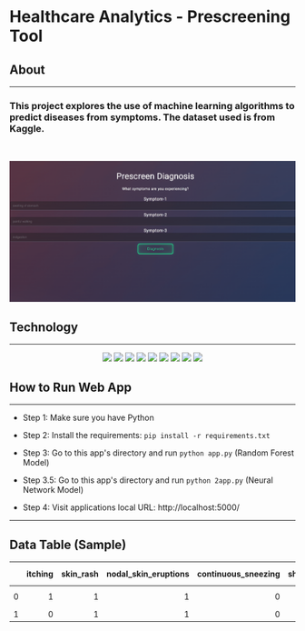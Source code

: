 <!-- README START -->
<!-- HEADER -->
# Healthcare Analytics - Prescreening Tool

## About

---

### This project explores the use of machine learning algorithms to predict diseases from symptoms. The dataset used is from Kaggle. 

<br>

![prescreenTool](images/PrescreenTool.gif)

<!--TECH/TOOLS -->

## Technology

---

<p align='center'>
<img src='https://img.shields.io/badge/Python-FFD43B?style=for-the-badge&logo=python&logoColor=blue'>
<img src='https://img.shields.io/badge/Pandas-2C2D72?style=for-the-badge&logo=pandas&logoColor=white'>
<img src='https://img.shields.io/badge/Numpy-777BB4?style=for-the-badge&logo=numpy&logoColor=white'> 
<img src='https://img.shields.io/badge/scikit_learn-F7931E?style=for-the-badge&logo=scikit-learn&logoColor=white'>  
<img src='https://img.shields.io/badge/Keras-D00000?style=for-the-badge&logo=Keras&logoColor=white'>  
<img src='https://img.shields.io/badge/Tableau-E97627?style=for-the-badge&logo=Tableau&logoColor=white'> 
<img src='https://img.shields.io/badge/Flask-000000?style=for-the-badge&logo=flask&logoColor=white'>  
<img src='https://img.shields.io/badge/HTML5-E34F26?style=for-the-badge&logo=html5&logoColor=white'>  
<img src='https://img.shields.io/badge/CSS3-1572B6?style=for-the-badge&logo=css3&logoColor=white'>   
 
 
 <!-- HOW TO RUN APPLICATION LOCALLY -->
 </br>
 
 ## How to Run Web App
 
 ---
- Step 1: Make sure you have Python

- Step 2: Install the requirements: `pip install -r requirements.txt`

- Step 3: Go to this app's directory and run `python app.py` (Random Forest Model)
- Step 3.5: Go to this app's directory and run `python 2app.py` (Neural Network Model)

- Step 4: Visit applications local URL: http://localhost:5000/

---
 
## Data Table (Sample) 
|      |   itching |   skin_rash |   nodal_skin_eruptions |   continuous_sneezing |   shivering |   chills |   joint_pain |   stomach_pain |   acidity |   ulcers_on_tongue |   muscle_wasting |   vomiting |   burning_micturition |   spotting_ urination |   fatigue |   weight_gain |   anxiety |   cold_hands_and_feets |   mood_swings |   weight_loss |   restlessness |   lethargy |   patches_in_throat |   irregular_sugar_level |   cough |   high_fever |   sunken_eyes |   breathlessness |   sweating |   dehydration |   indigestion |   headache |   yellowish_skin |   dark_urine |   nausea |   loss_of_appetite |   pain_behind_the_eyes |   back_pain |   constipation |   abdominal_pain |   diarrhoea |   mild_fever |   yellow_urine |   yellowing_of_eyes |   acute_liver_failure |   fluid_overload |   swelling_of_stomach |   swelled_lymph_nodes |   malaise |   blurred_and_distorted_vision |   phlegm |   throat_irritation |   redness_of_eyes |   sinus_pressure |   runny_nose |   congestion |   chest_pain |   weakness_in_limbs |   fast_heart_rate |   pain_during_bowel_movements |   pain_in_anal_region |   bloody_stool |   irritation_in_anus |   neck_pain |   dizziness |   cramps |   bruising |   obesity |   swollen_legs |   swollen_blood_vessels |   puffy_face_and_eyes |   enlarged_thyroid |   brittle_nails |   swollen_extremeties |   excessive_hunger |   extra_marital_contacts |   drying_and_tingling_lips |   slurred_speech |   knee_pain |   hip_joint_pain |   muscle_weakness |   stiff_neck |   swelling_joints |   movement_stiffness |   spinning_movements |   loss_of_balance |   unsteadiness |   weakness_of_one_body_side |   loss_of_smell |   bladder_discomfort |   foul_smell_of urine |   continuous_feel_of_urine |   passage_of_gases |   internal_itching |   toxic_look_(typhos) |   depression |   irritability |   muscle_pain |   altered_sensorium |   red_spots_over_body |   belly_pain |   abnormal_menstruation |   dischromic _patches |   watering_from_eyes |   increased_appetite |   polyuria |   family_history |   mucoid_sputum |   rusty_sputum |   lack_of_concentration |   visual_disturbances |   receiving_blood_transfusion |   receiving_unsterile_injections |   coma |   stomach_bleeding |   distention_of_abdomen |   history_of_alcohol_consumption |   fluid_overload.1 |   blood_in_sputum |   prominent_veins_on_calf |   palpitations |   painful_walking |   pus_filled_pimples |   blackheads |   scurring |   skin_peeling |   silver_like_dusting |   small_dents_in_nails |   inflammatory_nails |   blister |   red_sore_around_nose |   yellow_crust_ooze | prognosis                               |
|-----:|----------:|------------:|-----------------------:|----------------------:|------------:|---------:|-------------:|---------------:|----------:|-------------------:|-----------------:|-----------:|----------------------:|----------------------:|----------:|--------------:|----------:|-----------------------:|--------------:|--------------:|---------------:|-----------:|--------------------:|------------------------:|--------:|-------------:|--------------:|-----------------:|-----------:|--------------:|--------------:|-----------:|-----------------:|-------------:|---------:|-------------------:|-----------------------:|------------:|---------------:|-----------------:|------------:|-------------:|---------------:|--------------------:|----------------------:|-----------------:|----------------------:|----------------------:|----------:|-------------------------------:|---------:|--------------------:|------------------:|-----------------:|-------------:|-------------:|-------------:|--------------------:|------------------:|------------------------------:|----------------------:|---------------:|---------------------:|------------:|------------:|---------:|-----------:|----------:|---------------:|------------------------:|----------------------:|-------------------:|----------------:|----------------------:|-------------------:|-------------------------:|---------------------------:|-----------------:|------------:|-----------------:|------------------:|-------------:|------------------:|---------------------:|---------------------:|------------------:|---------------:|----------------------------:|----------------:|---------------------:|----------------------:|---------------------------:|-------------------:|-------------------:|----------------------:|-------------:|---------------:|--------------:|--------------------:|----------------------:|-------------:|------------------------:|----------------------:|---------------------:|---------------------:|-----------:|-----------------:|----------------:|---------------:|------------------------:|----------------------:|------------------------------:|---------------------------------:|-------:|-------------------:|------------------------:|---------------------------------:|-------------------:|------------------:|--------------------------:|---------------:|------------------:|---------------------:|-------------:|-----------:|---------------:|----------------------:|-----------------------:|---------------------:|----------:|-----------------------:|--------------------:|:----------------------------------------|
|    0 |         1 |           1 |                      1 |                     0 |           0 |        0 |            0 |              0 |         0 |                  0 |                0 |          0 |                     0 |                     0 |         0 |             0 |         0 |                      0 |             0 |             0 |              0 |          0 |                   0 |                       0 |       0 |            0 |             0 |                0 |          0 |             0 |             0 |          0 |                0 |            0 |        0 |                  0 |                      0 |           0 |              0 |                0 |           0 |            0 |              0 |                   0 |                     0 |                0 |                     0 |                     0 |         0 |                              0 |        0 |                   0 |                 0 |                0 |            0 |            0 |            0 |                   0 |                 0 |                             0 |                     0 |              0 |                    0 |           0 |           0 |        0 |          0 |         0 |              0 |                       0 |                     0 |                  0 |               0 |                     0 |                  0 |                        0 |                          0 |                0 |           0 |                0 |                 0 |            0 |                 0 |                    0 |                    0 |                 0 |              0 |                           0 |               0 |                    0 |                     0 |                          0 |                  0 |                  0 |                     0 |            0 |              0 |             0 |                   0 |                     0 |            0 |                       0 |                     1 |                    0 |                    0 |          0 |                0 |               0 |              0 |                       0 |                     0 |                             0 |                                0 |      0 |                  0 |                       0 |                                0 |                  0 |                 0 |                         0 |              0 |                 0 |                    0 |            0 |          0 |              0 |                     0 |                      0 |                    0 |         0 |                      0 |                   0 | Fungal infection                        |
|    1 |         0 |           1 |                      1 |                     0 |           0 |        0 |            0 |              0 |         0 |                  0 |                0 |          0 |                     0 |                     0 |         0 |             0 |         0 |                      0 |             0 |             0 |              0 |          0 |                   0 |                       0 |       0 |            0 |             0 |                0 |          0 |             0 |             0 |          0 |                0 |            0 |        0 |                  0 |                      0 |           0 |              0 |                0 |           0 |            0 |              0 |                   0 |                     0 |                0 |                     0 |                     0 |         0 |                              0 |        0 |                   0 |                 0 |                0 |            0 |            0 |            0 |                   0 |                 0 |                             0 |                     0 |              0 |                    0 |           0 |           0 |        0 |          0 |         0 |              0 |                       0 |                     0 |                  0 |               0 |                     0 |                  0 |                        0 |                          0 |                0 |           0 |                0 |                 0 |            0 |                 0 |                    0 |                    0 |                 0 |              0 |                           0 |               0 |                    0 |                     0 |                          0 |                  0 |                  0 |                     0 |            0 |              0 |             0 |                   0 |                     0 |            0 |                       0 |                     1 |                    0 |                    0 |          0 |                0 |               0 |              0 |                       0 |                     0 |                             0 |                                0 |      0 |                  0 |                       0 |                                0 |                  0 |                 0 |                         0 |              0 |                 0 |                    0 |            0 |          0 |              0 |                     0 |                      0 |                    0 |      
  
  
  
  
  
  
  
  </p>



